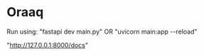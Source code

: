 # Oraaq


Run using: "fastapi dev main.py" OR "uvicorn main:app --reload"

"http://127.0.0.1:8000/docs"